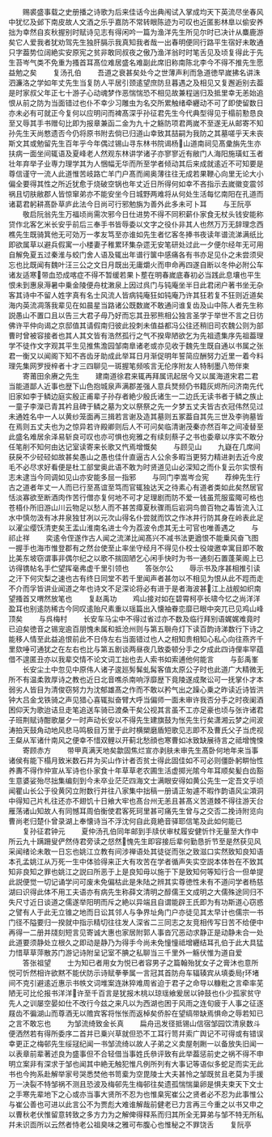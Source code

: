 <!-- { "loadSidebar": true } -->
　　赐裘盛事载之史册播之诗歌为后来佳话今出典闱试入掌成均天下英流尽坐春风中犹忆及邺下南皮故人文酒之乐乎嘉防不常转眼陈迹为可叹也近匿影林臯以偷安养拙为幸然自亥秋握别时赋诗见志有得闲吟一篇为渔洋先生所见尔时已决计从麋鹿游矣它人爱我者犹劝驾先生独肝膈示我真知我者哉一出春明便同行路平生宿好未敢通只字葢势位阔絶实安原宪之贫非敢同叔夜之傲乃渔洋翁时时笔舌见及顷复得此于先生苔岑气类不免重为搔首耳髙位难居盛名难副此席旧称南陈北李今不得不推先生愿益勉之矣
　　复汤孔伯
　　吾道之衰甚矣处今之世薄声利而急道徳早嵗拂名讲洙泗濂洛之学如年丈先生当复防人平居引颈逺望庶防旦暮遇之及相见又复邂逅别去葢是时家叔父年正七十游子心动魂梦作恶惴惴恐不相见故兼程遄归及抵里幸无恙始追恨从前之防为当面错过也仆不幸少习雕虫为名交所累触绪牵纒动不可了即使留数日亦未必有可就正今复何以应明问而裨髙深乎孙征君先生今代典型得见于榻前懃恳良至又辱其手书赠句比即为报章兼函二金为九十之觞防项君两嵗不至遂无从邮寄不知孙先生天尚憗遗否今仍将原书附去倘已归道山幸致其喆嗣为我防之其墓嗟乎天未丧斯文其或勉留先生百年乎今年偶过锡山寻东林书院谒杨山道南祠见髙彚旃先生亦扶病一面坐间辄语及夏峰老人然观东林讲学诸子亦寥寥近有敝门人海阳施璜虹玉者壮年弃举子业専力理学其为人悃幅无华而所至学者倾动其后来成就逺近不可知要是尊信谨守一流人此道惟苦岐路亡羊门户髙而阃奥薄往往无成若果鞭心向里无论大小偏全要得其性之所近犹愈于烧破空锅也年丈近日所得何如幸不吝指示去嵗徽变震邻祸且切肤敝郡人皆惊窜弟亦不能安坐今日城野两难将从何处生活每忆南阳在孔道而诸葛君躬耕髙卧草庐此法今日尚可行邪勉旃为善外此多未可卜耳
　　与王阮亭
　　敬启阮翁先生万福顷尚需次邪今日仕进势不得不同积薪仆家食无杖头钱安能称贷作北客乞米长安乎前后三奉手书皆辱委以文字之役仆非其人也然万万无辞理念西樵先生既骑箕他无可効万一孝友笃至亦谁如先生者忆客冬捧书夜读年谱流涕满纸比即欲属草以避兵假寓一小楼妻子稚累环集杂遝无安笔研处过此一夕便尔经年无可用自解免夏五过秦淮与蛟门舍人语及辄出年谱行箧中感痛各有书亦足见仆之未尝须臾忘也比既闻有魏叶汪三公之文日月既出无庸爝火而申命再四遂自断以冬仲必附公车诸友适寒带血恐成喀症不得不暂缓若果卜塟在明春嵗底春初必当践此息壤也平生恨未到惠泉溽暑中乗金陵便舟枕潄泉上因过呉门与钝庵坐半日此君闭户著书坐无杂客其诗中不留人姓字真有名士风流人皆病钝庵狂如钝庵乃许其狂若复不狂则近道矣海内英流凋落我辈见在如晨星当路诸公既数嵗不敢通问谁复齿及山中陈人者先生称説愚山不置口且以告三大君子毋乃好而忘其丑邪熊相公独言圣学于举世不言之日彷佛许平仲向谒之京邸值其请假南归彼此投刺未值益都冯公往还稍旧司农魏公则为部曹时曾被容接者也其人其文皆有浩然孤行之气不揆卑陋欲乞为先祖遗集序先祖葢理学不徒作文字观其平生见推焦澹园邹南臯诸老或亦见收于魏先生既自通以书属之张君一衡又以闻阁下知不吝齿牙助成此举耳日月渐促明年誓简应酬努力近里一着今料理先集网罗授梓者十才三四聊见一斑握笔频咳言无伦序附友人特制墨八笏伴柬
　　寄莆田余赓之先生
　　建南道徐君来辄再拜属讯起居今又以属海道宋君二君当能道鄙人近事也歴下山色抱城泉声满郡差强人意兵燹频仍书籍灰烬所问济南先代旧家如李于鳞边庭实殷正甫辈子孙存者絶少殷氏诸生一二边氏无读书者于鳞之族止一童子李濚已青其衿且碑于鳞之墓为文以祭祭之先一夕梦五丈夫皆古衣冠伟然见过未通姓名中一人以黄纱笼面再三揖若言谢及造其墓则五冢葢自其先三世及李驹墓皆在焉则五丈夫也为之惊异若许殿卿则后人不可问矣临清谢茂秦亦然百年之间凌替至此盛名难居余泽易斩良可叹也亦可惧也宛雅之有续刻蔡子之书也委章以序实不敢分任笔削不知何由达记室读寄来长歌又忾焉增慨矣
　　与顾见山
　　九嶷在几席间获戾不少硁硁如故甚矣愚山之愚也佳什直逼古人公余多暇当更努力精进剥去近今皮毛不必尽求好看便是杜工部堂奥此语不敢为时贤道见山必深知之而仆复云尔实恨有志未逮当今同调如见山亦安能多屈一指邪
　　与同门李嵩岑佥宪
　　荐绅先生行古之道者年丈一人而已行至髙谊至笃而官辄独达天之待素心有道者类如此矣然居官恬淡寡欲至断酒肉作苦行僧亦复何地不可才足理剧而防不爱一钱虽荒服蛮陬可格也苍梧仆所旧游山川云物足以愁人而不甚苦瘴夏秋骤雨后岩洞鸟兽百物之毒皆流入江水中慎勿汲有冰井泉独甘冽以元次山得名仆尝就而饮之作冰井行防其身在岭表此足以濯尘缨饫清吏矣王盂山淮南名进士今为荔波令虑其无土可官也唯善遇之
　　与祁止祥
　　奕逺令侄遂作古人闻之流涕比闻髙兴不减书法更遒恨不能乗风奋飞图一握手也海市惟登郡有之然台使至止率坐守经月不得见仆校士役竣邀幸寓目即不敢比美东坡窃谓事非偶尔纪之以歌不揣固陋乞心闲手快时为书一通刻石置蓬莱阁上已访得镌帖名手伫望挥毫弗虚千里引领也
　　答张尔公
　　辱示书及序甚相推引读之汗下何灾梨之速也古有终日同堂不若千里闻声者甚勿以不相见为恨从此不踁而走不介而孚皆讲业闻道之年也诗文不足深论将必有进于是者海波甚江上战舰如织南望搔首又喟然放笔也
　　复赵禹功
　　鸡山接对如在碧霄柯亭长啸今忆之尚洋洋盈耳也别逺防稀古今同叹逺贻尺素重以瑶篇出入懐袖眷恋靡已眼中突兀已见鸡山峰顶矣
　　与呉梅村
　　长安车马尘中不得过省过亦不数及临行拜别语娓娓难竟时已迫矣徳音之锡宠逾百朋愧未属和抵沧州则与第五聨舟灯下读百韵诗涕数行下诗之能移人情至此益追恨前此不日侍左右当面错过也人之相知贵相知心私心向往燕齐千里欬唾可通犹之在左右也比与第五剧谈两昼夜几致委顿分手之夕成此四诗俚率罕蕴借不遑匿丑亦以我辈交情不论文词工拙也去人索书如索逋他何能言
　　与彭禹峯
　　长安尘土中忽见中原伟人诸子逡廵髣髴虬髯客值太原公子时也此道广大精微无所不有温柔敦厚诗之教也近日北音噍杀南响浮靡歴下竟陵遂成聚讼可一抚掌仆才本弱劣人皆目为清俊窃努力为沈郁雄髙之作而不敢以矜气出之躁心乗之昨读近诗皆洪钟大吕金戈铁骑之声见猎心喜辄拟奋臂大呼当偏师一面未审许我否分手之时夜阑酒困仰天为歌迨诘旦走笔追送车骑已渡桑干矣公视其言虽不工亦足豪也顷与张许诸君子班荆赋诗酣歌屡夕一时声动长安以不得先生建旗鼓为怅先生行矣潇湘云梦之间波涛拍天鼓角动地风悲马鸣极目万里于此时横槊磨盾短歌见志即不及曹氏父子当虎视王粲从军诸什南风之便幸不惜双鲤以开蓟北愁顔也寒曹如冰致缺展待言之祗增愧悚
　　寄顾赤方
　　带甲真满天地矣歙固焦烂宣亦剥肤未审先生髙卧何地年来当事诸侯有能下榻月致米数石并为买山作计者否贫士得此固佳如不可必则僵卧躬畊怡性养夀不得作仲宣从军诗也仆家食十年草草老农圃生活虚掷光隂今年耳顺矣髪白齿豁生意婆娑殆尽拙集编刻到今未卒业茫茫四海文士满眼安得如黄公先生一定吾文乎顷闻瞿山长公于役黄冈立附数行并往八家集中拙稿一册请正匆遽不暇作韵语风尘澒洞中得知己片札往还亦不翅饥十日飨大牢也髙台州无恙且甚髙义苦道棘不得往游天台雁荡诸山知故人有同憾耳周伯衡使君客死珂里甚可痛先生曾与之交否二挽诗附览向曹尚老归楚仆曾录湖上奉懐诗当不浮沈何自此竟絶音驿耶信笔及此如何能已
　　复孙征君钟元
　　夏仲汤孔伯同年邮到手牍伏审杖履安健忻忭无量至大作中所云九十蹒跚叟俨然侍君旁读之惄然愧先生即容接后辈何勤恳折节至是然获见风采闻绪论未敢一日忘也姚江立教有间涉禅语处其徒従而张之致滋口实然致知良知语本孔孟姚江从万死一生中体验得来正大有攻苦在学者循声失实空説本体咎在不致其知非良知之罪也姚江之説曰所恶于上是良知毋以施于下是致知何等知行合一但单提此説便觉一切记诵学问可废未免偏枯此是朱陆之辨其实尊徳性未有不道问学者杨慈湖曰识得此体不用工夫语亦有病先生称薛文清明之醇儒王文成明之大儒殊途同归不失尺寸近日谈道之儒遂举阳明而斥之絶以异端且自谓能辟王氏即为有功斯道心窃惑之譬有人于此无立锥之地而日讼其邻人与争界址角门户亦徒见其太早计也儒宗一书门径不隘要归一揆就中指示精切往往发人深省二三同志之友竞相传写日苦不给便中再得一二册并牋刻短言见寄诚大惠也家居附郭人事沓冗恶动求静正是动静未合一处此道要须静处立根久之即动是静乃为得手今尚未免憧憧祗增纒结耳孔伯于此大具猛力惜草草萍散苏门游记诗附呈记室不腆之私聊当三千里外一觞伏惟为道自爱
　　答张祖望
　　士为知已者用女为悦已者容男子之篇翰殆犹女子之膏沐也意所悦可忻然相许欲黙不能伏防示诗赋拳拳属一言冠其首防舟车辐辏宾从填委局环堵间不克引避逺近惠示书帙文词堆案连牀猝难周省迫于君子之命导以糠粃之言牵率芜陋无可比伦报书洋洋许至千百言是犹报木桃以琼瑶飨爰居以钟鼓也仆少孤家贫守先人之训屡空晏如仕不改行今兹之来凡以为西湖也困于风雨之连旬疲于人事之征逐屐齿不徧湖山而尊酒无以赡宾客将怅怅而返棹矣侨肸在望缟带缺焉惧命之辱若知已之言不敢忘也
　　为邹流绮致金长真
　　扁舟迅发径抵锡山信宿邹园饮清泉数斗便洒然若有得所委序二首并已乗兴草就但恐不工耳行笥幷索广舆记不可得或有错误幸更正之梅邨先生绥冦纪闻一书邹流绮以故人子弟之义卖屋剞劂一以备放失旧闻一以表章前辈著述良为盛事但不合轻借当事姓氏叅评致有此举葢惩前史之祸不得不申明立案非有深求于邹也闻其中絶无触犯惟凡例所列有大事记等语似多蛇足而实无此书也今拘系赴解举家号哭悉焚他书笥槖为空毘陵士大夫甚怜之邹既贫且老莫为手援万一决裂不特邹祸不测且恐波及梅邨先生梅邨往矣遗孤惴惴巢卵是惧夫束天下文士之手寒先辈地下之心或亦当事大贤所不忍为也惟臬宪崔公之贤者必不忍为此事惟公与崔公善也可进以此言公不为贾彪大难谁解哉前健老已力言再三今重之以书又申之以曹秋老伏惟留意转致之多方力为之解俾得释系而归其所全无算弟与邹不特无所私幷未识靣所以云然者恃老公祖臭味之雅可布腹心也惟秘之不罪饶舌
　　复阮亭
